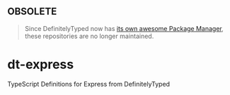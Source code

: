 ## OBSOLETE

> Since DefinitelyTyped now has [its own awesome Package Manager](http://tsdpm.com/), these repositories are no longer maintained.

dt-express
==========

TypeScript Definitions for Express from DefinitelyTyped

